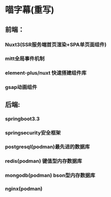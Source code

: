 # 喵字幕(重写)
## 前端：
### Nuxt3(SSR服务端首页渲染+SPA单页面组件)
### mitt全局事件机制
### element-plus/nuxt 快速搭建组件库
### gsap动画组件
## 后端:
### springboot3.3
### springsecurity安全框架
### postgresql(podman)最先进的数据库
### redis(podman) 键值型内存数据库
### mongodb(podman) bson型内存数据库
### nginx(podman)
